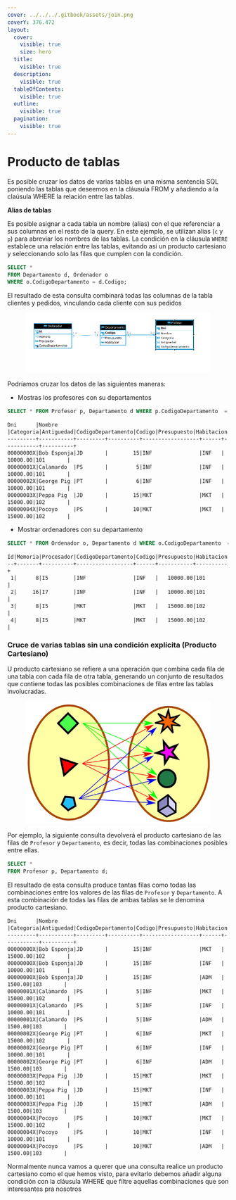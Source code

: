```yaml
---
cover: ../../../.gitbook/assets/join.png
coverY: 376.472
layout:
  cover:
    visible: true
    size: hero
  title:
    visible: true
  description:
    visible: true
  tableOfContents:
    visible: true
  outline:
    visible: true
  pagination:
    visible: true
---
```


# Producto de tablas

Es posible cruzar los datos de varias tablas en una misma sentencia SQL poniendo las tablas que deseemos en la cláusula FROM y añadiendo a la claúsula WHERE la relación entre las tablas.

**Alias de tablas**

Es posible asignar a cada tabla un nombre (alias) con el que referenciar a sus columnas en el resto de la query. En este ejemplo, se utilizan alias (`c` y `p`) para abreviar los nombres de las tablas. La condición en la cláusula `WHERE` establece una relación entre las tablas, evitando así un producto cartesiano y seleccionando solo las filas que cumplen con la condición.

```sql
SELECT *
FROM Departamento d, Ordenador o
WHERE o.CodigoDepartamento = d.Codigo;
```

El resultado de esta consulta combinará todas las columnas de la tabla clientes y pedidos, vinculando cada cliente con sus pedidos

<figure><img src="../../../.gitbook/assets/image (4).png" alt=""><figcaption></figcaption></figure>

Podríamos cruzar los datos de las siguientes maneras:

* Mostras los profesores con su departamentos

```sql
SELECT * FROM Profesor p, Departamento d WHERE p.CodigoDepartamento  = d.Codigo
```

```
Dni      |Nombre     |Categoria|Antiguedad|CodigoDepartamento|Codigo|Presupuesto|Habitacion|
---------+-----------+---------+----------+------------------+------+-----------+----------+
00000000X|Bob Esponja|JD       |        15|INF               |INF   |   10000.00|101       |
00000001X|Calamardo  |PS       |         5|INF               |INF   |   10000.00|101       |
00000002X|George Pig |PT       |         6|INF               |INF   |   10000.00|101       |
00000003X|Peppa Pig  |JD       |        15|MKT               |MKT   |   15000.00|102       |
00000004X|Pocoyo     |PS       |        10|MKT               |MKT   |   15000.00|102       |
```

* Mostrar ordenadores con su departamento

```sql
SELECT * FROM Ordenador o, Departamento d WHERE o.CodigoDepartamento  = d.Codigo 
```

```
Id|Memoria|Procesador|CodigoDepartamento|Codigo|Presupuesto|Habitacion|
--+-------+----------+------------------+------+-----------+----------+
 1|      8|I5        |INF               |INF   |   10000.00|101       |
 2|     16|I7        |INF               |INF   |   10000.00|101       |
 3|      8|I5        |MKT               |MKT   |   15000.00|102       |
 4|      8|I5        |MKT               |MKT   |   15000.00|102       |
```

### **Cruce de varias tablas sin una condición explícita (Producto Cartesiano)**

U producto cartesiano se refiere a una operación que combina cada fila de una tabla con cada fila de otra tabla, generando un conjunto de resultados que contiene todas las posibles combinaciones de filas entre las tablas involucradas.



<figure><img src="../../../.gitbook/assets/image (2) (1) (1).png" alt=""><figcaption></figcaption></figure>

Por ejemplo, la siguiente consulta devolverá el producto cartesiano de las filas de `Profesor` y `Departamento`, es decir, todas las combinaciones posibles entre ellas.

```sql
SELECT *
FROM Profesor p, Departamento d;
```

El resultado de esta consulta produce tantas filas como todas las combinaciones entre los valores de las filas de `Profesor` y `Departamento`.  A esta combinación de todas las filas de ambas tablas se le denomina producto cartesiano.

```
Dni      |Nombre     |Categoria|Antiguedad|CodigoDepartamento|Codigo|Presupuesto|Habitacion|
---------+-----------+---------+----------+------------------+------+-----------+----------+
00000000X|Bob Esponja|JD       |        15|INF               |MKT   |   15000.00|102       |
00000000X|Bob Esponja|JD       |        15|INF               |INF   |   10000.00|101       |
00000000X|Bob Esponja|JD       |        15|INF               |ADM   |    1500.00|103       |
00000001X|Calamardo  |PS       |         5|INF               |MKT   |   15000.00|102       |
00000001X|Calamardo  |PS       |         5|INF               |INF   |   10000.00|101       |
00000001X|Calamardo  |PS       |         5|INF               |ADM   |    1500.00|103       |
00000002X|George Pig |PT       |         6|INF               |MKT   |   15000.00|102       |
00000002X|George Pig |PT       |         6|INF               |INF   |   10000.00|101       |
00000002X|George Pig |PT       |         6|INF               |ADM   |    1500.00|103       |
00000003X|Peppa Pig  |JD       |        15|MKT               |MKT   |   15000.00|102       |
00000003X|Peppa Pig  |JD       |        15|MKT               |INF   |   10000.00|101       |
00000003X|Peppa Pig  |JD       |        15|MKT               |ADM   |    1500.00|103       |
00000004X|Pocoyo     |PS       |        10|MKT               |MKT   |   15000.00|102       |
00000004X|Pocoyo     |PS       |        10|MKT               |INF   |   10000.00|101       |
00000004X|Pocoyo     |PS       |        10|MKT               |ADM   |    1500.00|103       |
```

Normalmente nunca vamos a querer que una consulta realice un producto cartesiano como el que hemos visto, para evitarlo debemos añadir alguna condición con la cláusula WHERE que filtre aquellas combinaciones que son interesantes pra nosotros

